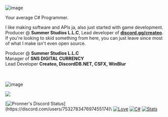 
![image](https://media.discordapp.net/attachments/1053336913978851340/1053640672453865522/Summer_Studios_Logo8.png?width=300&height=150)

Your average C# Programmer.

I like making software and APIs ja, also just started with game development. Producer @ **Summer Studios L.L.C**, Lead developer of **[discord.gg/createo](https://discord.gg/createo)**. If you're looking to skid something from here, you can just leave since most of what I make isn't even open source.

Producer @ **Summer Studios L.L.C**\
Manager of **SNS DIGITAL CURRENCY**\
Lead Developer **Createo, DiscordDB.NET, CSFX, WinBlur**

\
\
![image](https://user-images.githubusercontent.com/84229419/201465468-f9960313-31f9-44c8-bb24-840a1465e23e.png)

![](https://komarev.com/ghpvc/?username=Pronner&color=blue&style=flat-square)

[![Pronner's Discord Status](https://lanyard.cnrad.dev/api/753278347697455174?theme=dark&animated=true&borderRadius=10px&idleMessage=Coding%20literally%20all%20the%20time.)](https://discord.com/users/753278347697455174)\
[![Love](https://forthebadge.com/images/badges/built-with-love.svg)]() [![C#](https://forthebadge.com/images/badges/made-with-c-sharp.svg)]() [![Stats](https://forthebadge.com/images/badges/0-percent-optimized.svg)]()
